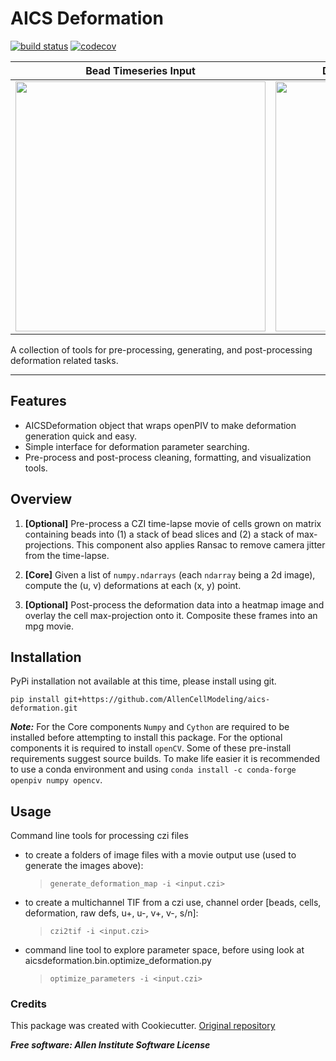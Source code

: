 # AICS Deformation

[![build status](https://travis-ci.org/AllenCellModeling/aics-deformation.svg?branch=master)](https://travis-ci.org/AllenCellModeling/aics-deformation)
[![codecov](https://codecov.io/gh/AllenCellModeling/aics-deformation/branch/master/graph/badge.svg)](https://codecov.io/gh/AllenCellModeling/aics-deformation)





| **Bead Timeseries Input** | **Deformations Over Cells Output** |
|---------------------------|------------------------------------|
| <img src="resources/beads.gif" width="400px"> | <img src="resources/defs.gif" width="400px"> |

A collection of tools for pre-processing, generating, and post-processing deformation related tasks.

---

## Features
* AICSDeformation object that wraps openPIV to make deformation generation quick and easy.
* Simple interface for deformation parameter searching.
* Pre-process and post-process cleaning, formatting, and visualization tools.

## Overview
1. **[Optional]** Pre-process a CZI time-lapse movie of cells grown on matrix containing beads into (1) a stack of bead
slices and (2) a stack of max-projections. This component also applies Ransac to remove camera jitter from the
time-lapse.

2. **[Core]** Given a list of `numpy.ndarrays` (each `ndarray` being a 2d image), compute the (u, v) deformations at each
(x, y) point.

3. **[Optional]** Post-process the deformation data into a heatmap image and overlay the cell max-projection onto it.
Composite these frames into an mpg movie.

## Installation
PyPi installation not available at this time, please install using git.

`pip install git+https://github.com/AllenCellModeling/aics-deformation.git`

***Note:*** For the Core components `Numpy` and `Cython` are required to be installed before attempting to install this
package. For the optional components it is required to install `openCV`. Some of these pre-install requirements suggest
source builds. To make life easier it is recommended to use a conda environment and using `conda install -c conda-forge
openpiv numpy opencv`.

## Usage

Command line tools for processing czi files

* to create a folders of image files with a movie output use (used to generate the images above):
    > ``generate_deformation_map -i <input.czi>``
* to create a multichannel TIF from a czi use, channel order [beads, cells, deformation, raw defs, u+, u-, v+, v-, s/n]:
    > ``czi2tif -i <input.czi>``

* command line tool to explore parameter space, before using look at aicsdeformation.bin.optimize_deformation.py
    > ``optimize_parameters -i <input.czi>``

### Credits
This package was created with Cookiecutter. [Original repository](https://github.com/audreyr/cookiecutter)


***Free software: Allen Institute Software License***
